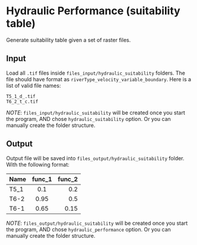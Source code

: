 # Hydraulic Performance (suitability table)

Generate suitability table given a set of raster files.

## Input

Load all `.tif` files inside `files_input/hydraulic_suitability` folders. The file should have format as `riverType_velocity_variable_boundary`. Here is a list of valid file names:

```
T5_1_d_.tif
T6_2_t_c.tif
```

_NOTE_: `files_input/hydraulic_suitability` will be created once you start the program, AND chose `hydraulic_suitability` option. Or you can manually create the folder structure.

## Output

Output file will be saved into `files_output/hydraulic_suitability` folder. With the following format:

| Name | func_1 | func_2 |
| ---- | :----: | -----: |
| T5_1 |  0.1   |    0.2 |
| T6-2 |  0.95  |    0.5 |
| T6-1 |  0.65  |   0.15 |

_NOTE_: `files_output/hydraulic_suitability` will be created once you start the program, AND chose `hydraulic_performance` option. Or you can manually create the folder structure.
